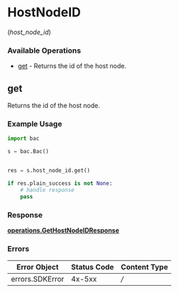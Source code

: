 # HostNodeID
(*host_node_id*)

### Available Operations

* [get](#get) - Returns the id of the host node.

## get

Returns the id of the host node.

### Example Usage

```python
import bac

s = bac.Bac()


res = s.host_node_id.get()

if res.plain_success is not None:
    # handle response
    pass
```


### Response

**[operations.GetHostNodeIDResponse](../../models/operations/gethostnodeidresponse.md)**
### Errors

| Error Object    | Status Code     | Content Type    |
| --------------- | --------------- | --------------- |
| errors.SDKError | 4x-5xx          | */*             |
